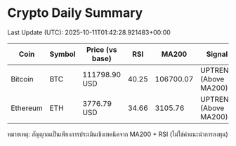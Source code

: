 # Crypto Daily Summary

Last Update (UTC): 2025-10-11T01:42:28.921483+00:00

| Coin | Symbol | Price (vs base) | RSI | MA200 | Signal |
|------|--------|------------------|-----|-------|--------|
| Bitcoin | BTC | 111798.90 USD | 40.25 | 106700.07 | UPTREND (Above MA200) |
| Ethereum | ETH | 3776.79 USD | 34.66 | 3105.76 | UPTREND (Above MA200) |

หมายเหตุ: สัญญาณเป็นเพียงการประเมินเชิงเทคนิคจาก MA200 + RSI (ไม่ใช่คำแนะนำการลงทุน)